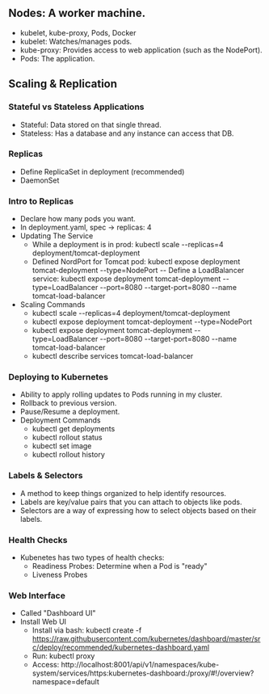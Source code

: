 ## Nodes: A worker machine.
- kubelet, kube-proxy, Pods, Docker
- kubelet: Watches/manages pods.
- kube-proxy: Provides access to web application (such as the NodePort).
- Pods: The application.

## Scaling & Replication
### Stateful vs Stateless Applications
- Stateful: Data stored on that single thread.
- Stateless: Has a database and any instance can access that DB.

### Replicas
- Define ReplicaSet in deployment (recommended)
- DaemonSet

### Intro to Replicas
- Declare how many pods you want.
- In deployment.yaml, spec -> replicas: 4
- Updating The Service
  - While a deployment is in prod: kubectl scale --replicas=4 deployment/tomcat-deployment
  - Defined NordPort for Tomcat pod: kubectl expose deployment tomcat-deployment --type=NodePort
  -- Define a LoadBalancer service: kubectl expose deployment tomcat-deployment --type=LoadBalancer --port=8080 --target-port=8080 --name tomcat-load-balancer
- Scaling Commands
  - kubectl scale --replicas=4 deployment/tomcat-deployment 
  - kubectl expose deployment tomcat-deployment --type=NodePort
  - kubectl expose deployment tomcat-deployment --type=LoadBalancer --port=8080 --target-port=8080 --name tomcat-load-balancer
  - kubectl describe services tomcat-load-balancer

### Deploying to Kubernetes
- Ability to apply rolling updates to Pods running in my cluster.
- Rollback to previous version.
- Pause/Resume a deployment.
- Deployment Commands
  - kubectl get deployments
  - kubectl rollout status
  - kubectl set image
  - kubectl rollout history

### Labels & Selectors
- A method to keep things organized to help identify resources.
- Labels are key/value pairs that you can attach to objects like pods.
- Selectors are a way of expressing how to select objects based on their labels.

### Health Checks
- Kubenetes has two types of health checks:
  - Readiness Probes: Determine when a Pod is "ready"
  - Liveness Probes

### Web Interface
- Called "Dashboard UI"
- Install Web UI
  - Install via bash: kubectl create -f https://raw.githubusercontent.com/kubernetes/dashboard/master/src/deploy/recommended/kubernetes-dashboard.yaml
  - Run: kubectl proxy
  - Access: http://localhost:8001/api/v1/namespaces/kube-system/services/https:kubernetes-dashboard:/proxy/#!/overview?namespace=default
